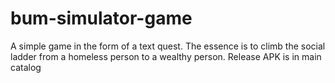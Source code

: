 # bum-simulator-game
A simple game in the form of a text quest. The essence is to climb the social ladder from a homeless person to a wealthy person.
Release APK is in main catalog
